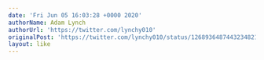 ```yaml
---
date: 'Fri Jun 05 16:03:28 +0000 2020'
authorName: Adam Lynch
authorUrl: 'https://twitter.com/lynchy010'
originalPost: 'https://twitter.com/lynchy010/status/1268936487443234821'
layout: like
---
```

